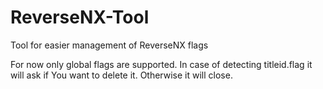 # ReverseNX-Tool
Tool for easier management of ReverseNX flags

For now only global flags are supported.
In case of detecting titleid.flag it will ask if You want to delete it. Otherwise it will close.
